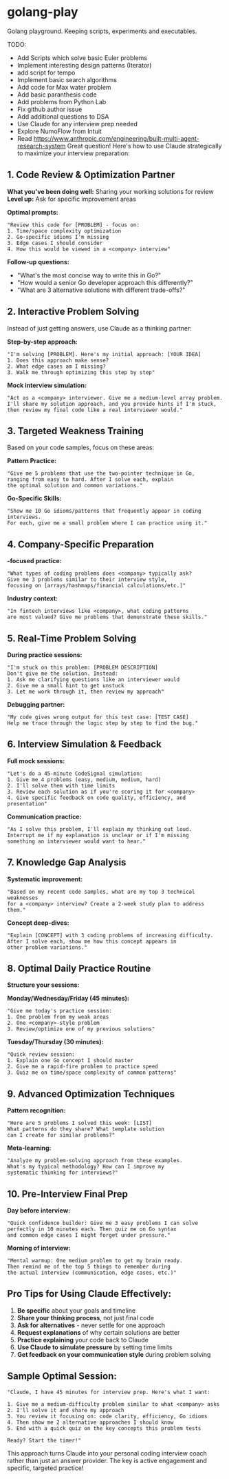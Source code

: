 # golang-play
Golang playground. Keeping scripts, experiments and executables. 

TODO: 
- Add Scripts which solve basic Euler problems
- Implement interesting design patterns (Iterator)
- add script for tempo
- Implement basic search algorithms
- Add code for Max water problem
- Add basic paranthesis code
- Add problems from Python Lab
- Fix github author issue
- Add additional questions to DSA
- Use Claude for any interview prep needed
- Explore NumoFlow from Intuit
- Read https://www.anthropic.com/engineering/built-multi-agent-research-system
Great question! Here's how to use Claude strategically to maximize your interview preparation:

## 1. **Code Review & Optimization Partner**

**What you've been doing well:** Sharing your working solutions for review
**Level up:** Ask for specific improvement areas

**Optimal prompts:**
```
"Review this code for [PROBLEM] - focus on:
1. Time/space complexity optimization
2. Go-specific idioms I'm missing  
3. Edge cases I should consider
4. How this would be viewed in a <company> interview"
```

**Follow-up questions:**
- "What's the most concise way to write this in Go?"
- "How would a senior Go developer approach this differently?"
- "What are 3 alternative solutions with different trade-offs?"

## 2. **Interactive Problem Solving**

Instead of just getting answers, use Claude as a thinking partner:

**Step-by-step approach:**
```
"I'm solving [PROBLEM]. Here's my initial approach: [YOUR IDEA]
1. Does this approach make sense?
2. What edge cases am I missing?
3. Walk me through optimizing this step by step"
```

**Mock interview simulation:**
```
"Act as a <company> interviewer. Give me a medium-level array problem. 
I'll share my solution approach, and you provide hints if I'm stuck, 
then review my final code like a real interviewer would."
```

## 3. **Targeted Weakness Training**

Based on your code samples, focus on these areas:

**Pattern Practice:**
```
"Give me 5 problems that use the two-pointer technique in Go, 
ranging from easy to hard. After I solve each, explain 
the optimal solution and common variations."
```

**Go-Specific Skills:**
```
"Show me 10 Go idioms/patterns that frequently appear in coding interviews.
For each, give me a small problem where I can practice using it."
```

## 4. **Company-Specific Preparation**

**<company>-focused practice:**
```
"What types of coding problems does <company> typically ask?
Give me 3 problems similar to their interview style, 
focusing on [arrays/hashmaps/financial calculations/etc.]"
```

**Industry context:**
```
"In fintech interviews like <company>, what coding patterns 
are most valued? Give me problems that demonstrate these skills."
```

## 5. **Real-Time Problem Solving**

**During practice sessions:**
```
"I'm stuck on this problem: [PROBLEM DESCRIPTION]
Don't give me the solution. Instead:
1. Ask me clarifying questions like an interviewer would
2. Give me a small hint to get unstuck
3. Let me work through it, then review my approach"
```

**Debugging partner:**
```
"My code gives wrong output for this test case: [TEST CASE]
Help me trace through the logic step by step to find the bug."
```

## 6. **Interview Simulation & Feedback**

**Full mock sessions:**
```
"Let's do a 45-minute CodeSignal simulation:
1. Give me 4 problems (easy, medium, medium, hard)
2. I'll solve them with time limits
3. Review each solution as if you're scoring it for <company>
4. Give specific feedback on code quality, efficiency, and presentation"
```

**Communication practice:**
```
"As I solve this problem, I'll explain my thinking out loud.
Interrupt me if my explanation is unclear or if I'm missing 
something an interviewer would want to hear."
```

## 7. **Knowledge Gap Analysis**

**Systematic improvement:**
```
"Based on my recent code samples, what are my top 3 technical weaknesses 
for a <company> interview? Create a 2-week study plan to address them."
```

**Concept deep-dives:**
```
"Explain [CONCEPT] with 3 coding problems of increasing difficulty.
After I solve each, show me how this concept appears in 
other problem variations."
```

## 8. **Optimal Daily Practice Routine**

**Structure your sessions:**

**Monday/Wednesday/Friday (45 minutes):**
```
"Give me today's practice session:
1. One problem from my weak areas
2. One <company>-style problem  
3. Review/optimize one of my previous solutions"
```

**Tuesday/Thursday (30 minutes):**
```
"Quick review session:
1. Explain one Go concept I should master
2. Give me a rapid-fire problem to practice speed
3. Quiz me on time/space complexity of common patterns"
```

## 9. **Advanced Optimization Techniques**

**Pattern recognition:**
```
"Here are 5 problems I solved this week: [LIST]
What patterns do they share? What template solution 
can I create for similar problems?"
```

**Meta-learning:**
```
"Analyze my problem-solving approach from these examples.
What's my typical methodology? How can I improve my 
systematic thinking for interviews?"
```

## 10. **Pre-Interview Final Prep**

**Day before interview:**
```
"Quick confidence builder: Give me 3 easy problems I can solve 
perfectly in 10 minutes each. Then quiz me on Go syntax 
and common edge cases I might forget under pressure."
```

**Morning of interview:**
```
"Mental warmup: One medium problem to get my brain ready.
Then remind me of the top 5 things to remember during 
the actual interview (communication, edge cases, etc.)"
```

## Pro Tips for Using Claude Effectively:

1. **Be specific** about your goals and timeline
2. **Share your thinking process**, not just final code
3. **Ask for alternatives** - never settle for one approach
4. **Request explanations** of why certain solutions are better
5. **Practice explaining** your code back to Claude
6. **Use Claude to simulate pressure** by setting time limits
7. **Get feedback on your communication style** during problem solving

## Sample Optimal Session:

```
"Claude, I have 45 minutes for interview prep. Here's what I want:

1. Give me a medium-difficulty problem similar to what <company> asks
2. I'll solve it and share my approach
3. You review it focusing on: code clarity, efficiency, Go idioms
4. Then show me 2 alternative approaches I should know
5. End with a quick quiz on the key concepts this problem tests

Ready? Start the timer!"
```

This approach turns Claude into your personal coding interview coach rather than just an answer provider. The key is active engagement and specific, targeted practice!
